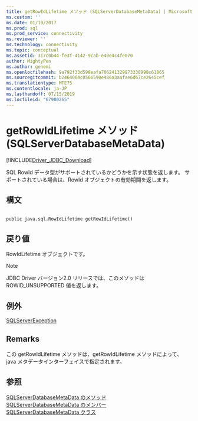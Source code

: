 ```yaml
---
title: getRowIdLifetime メソッド (SQLServerDatabaseMetaData) | Microsoft Docs
ms.custom: ''
ms.date: 01/19/2017
ms.prod: sql
ms.prod_service: connectivity
ms.reviewer: ''
ms.technology: connectivity
ms.topic: conceptual
ms.assetid: 317c0b44-fe3f-4142-9cab-e40e4c4fe070
author: MightyPen
ms.author: genemi
ms.openlocfilehash: 9a792f33d598eafa706241329873338998c61865
ms.sourcegitcommit: b2464064c0566590e486a3aafae6d67ce2645cef
ms.translationtype: MTE75
ms.contentlocale: ja-JP
ms.lasthandoff: 07/15/2019
ms.locfileid: "67980265"
---
```

# <a name="getrowidlifetime-method-sqlserverdatabasemetadata"></a>getRowIdLifetime メソッド (SQLServerDatabaseMetaData)
[!INCLUDE[Driver_JDBC_Download](../../../includes/driver_jdbc_download.md)]

  SQL RowId データ型がサポートされているかどうかを示す状態を返します。 サポートされている場合は、RowId オブジェクトの有効期間を返します。  
  
## <a name="syntax"></a>構文  
  
```  
  
public java.sql.RowIdLifetime getRowIdLifetime()  
```  
  
## <a name="return-value"></a>戻り値  
 RowIdLifetime オブジェクトです。  
  
> [!NOTE]  
>  JDBC Driver バージョン2.0 リリースでは、このメソッドは ROWID_UNSUPPORTED 値を返します。  
  
## <a name="exceptions"></a>例外  
 [SQLServerException](../../../connect/jdbc/reference/sqlserverexception-class.md)  
  
## <a name="remarks"></a>Remarks  
 この getRowIdLifetime メソッドは、getRowIdLifetime メソッドによって、java メタデータインターフェイスで指定されます。  
  
## <a name="see-also"></a>参照  
 [SQLServerDatabaseMetaData のメソッド](../../../connect/jdbc/reference/sqlserverdatabasemetadata-methods.md)   
 [SQLServerDatabaseMetaData のメンバー](../../../connect/jdbc/reference/sqlserverdatabasemetadata-members.md)   
 [SQLServerDatabaseMetaData クラス](../../../connect/jdbc/reference/sqlserverdatabasemetadata-class.md)  
  
  
